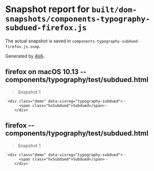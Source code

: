 # Snapshot report for `built/dom-snapshots/components-typography-subdued-firefox.js`

The actual snapshot is saved in `components-typography-subdued-firefox.js.snap`.

Generated by [AVA](https://ava.li).

## firefox on macOS 10.13 -- components/typography/test/subdued.html

> Snapshot 1

    `<div class="demo" data-visreg="typography-subdued">␊
          <span class="hxSubdued">Subdued</span>␊
        </div>

## firefox -- components/typography/test/subdued.html

> Snapshot 1

    `<div class="demo" data-visreg="typography-subdued">␊
          <span class="hxSubdued">Subdued</span>␊
        </div>`